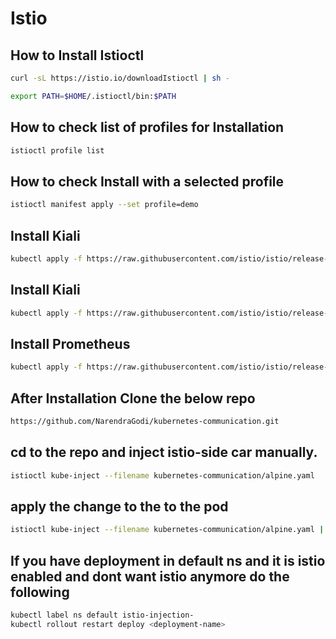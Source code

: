 # Istio

## How to Install Istioctl
```bash
curl -sL https://istio.io/downloadIstioctl | sh -

export PATH=$HOME/.istioctl/bin:$PATH

```

## How to check list of profiles for Installation

```bash
istioctl profile list

```

## How to check Install with a selected profile
```bash
istioctl manifest apply --set profile=demo

```
## Install Kiali
```bash
kubectl apply -f https://raw.githubusercontent.com/istio/istio/release-1.17/samples/addons/kiali.yaml

```
## Install Kiali
```bash
kubectl apply -f https://raw.githubusercontent.com/istio/istio/release-1.17/samples/addons/kiali.yaml

```
## Install Prometheus
```bash
kubectl apply -f https://raw.githubusercontent.com/istio/istio/release-1.17/samples/addons/prometheus.yaml

```
## After Installation Clone the below repo
```bash
https://github.com/NarendraGodi/kubernetes-communication.git

```

## cd to the repo and inject istio-side car manually.
```bash
istioctl kube-inject --filename kubernetes-communication/alpine.yaml

```

## apply the change to the to the pod
```bash
istioctl kube-inject --filename kubernetes-communication/alpine.yaml | kubectl apply --filename -

```

## If you have deployment in default ns and it is istio enabled and dont want istio anymore do the following
```bash
kubectl label ns default istio-injection-
kubectl rollout restart deploy <deployment-name>
```


